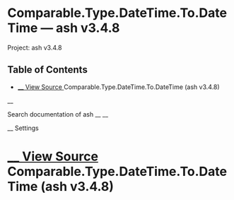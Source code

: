 # Comparable.Type.DateTime.To.DateTime — ash v3.4.8

Project: ash v3.4.8

## Table of Contents

- [ __ View Source ](external_link) Comparable.Type.DateTime.To.DateTime (ash v3.4.8)

__

Search documentation of ash __ __

__ Settings

#  [ __ View Source ](external_link) Comparable.Type.DateTime.To.DateTime (ash v3.4.8)
